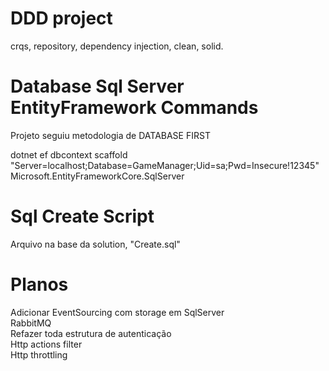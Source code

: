 # DDD project
crqs, repository, dependency injection, clean, solid.

# Database Sql Server EntityFramework Commands
Projeto seguiu metodologia de DATABASE FIRST

dotnet ef dbcontext scaffold "Server=localhost;Database=GameManager;Uid=sa;Pwd=Insecure!12345" Microsoft.EntityFrameworkCore.SqlServer

# Sql Create Script
Arquivo na base da solution, "Create.sql"

# Planos
Adicionar EventSourcing com storage em SqlServer\
RabbitMQ\
Refazer toda estrutura de autenticação\
Http actions filter\
Http throttling
